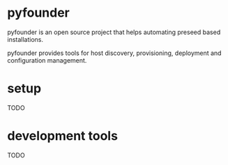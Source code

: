 # pyfounder

pyfounder is an open source project that helps automating preseed based installations.

pyfounder provides tools for host discovery, provisioning, deployment and configuration management.

# setup

TODO

# development tools

TODO


